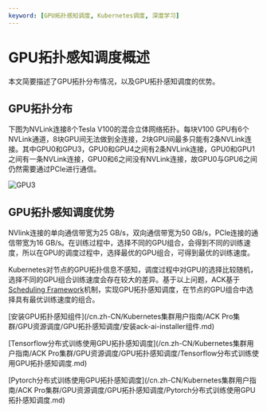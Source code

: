 ```yaml
---
keyword: [GPU拓扑感知调度, Kubernetes调度, 深度学习]
---
```


# GPU拓扑感知调度概述

本文简要描述了GPU拓扑分布情况，以及GPU拓扑感知调度的优势。

## GPU拓扑分布

下图为NVLink连接8个Tesla V100的混合立体网络拓扑。每块V100 GPU有6个NVLink通道，8块GPU间无法做到全连接，2块GPU间最多只能有2条NVLink连接。其中GPU0和GPU3，GPU0和GPU4之间有2条NVLink连接，GPU0和GPU1之间有一条NVLink连接，GPU0和6之间没有NVLink连接，故GPU0与GPU6之间仍然需要通过PCIe进行通信。

![GPU3](https://static-aliyun-doc.oss-accelerate.aliyuncs.com/assets/img/zh-CN/0968316061/p184644.png)

## GPU拓扑感知调度优势

NVlink连接的单向通信带宽为25 GB/s，双向通信带宽为50 GB/s，PCle连接的通信带宽为16 GB/s。在训练过程中，选择不同的GPU组合，会得到不同的训练速度，所以在GPU的调度过程中，选择最优的GPU组合，可得到最优的训练速度。

Kubernetes对节点的GPU拓扑信息不感知，调度过程中对GPU的选择比较随机，选择不同的GPU组合训练速度会存在较大的差异。基于以上问题，ACK基于[Scheduling Framework](https://developer.aliyun.com/article/766273)机制，实现GPU拓扑感知调度，在节点的GPU组合中选择具有最优训练速度的组合。

[安装GPU拓扑感知组件](/cn.zh-CN/Kubernetes集群用户指南/ACK Pro集群/GPU资源调度/GPU拓扑感知调度/安装ack-ai-installer组件.md)

[Tensorflow分布式训练使用GPU拓扑感知调度](/cn.zh-CN/Kubernetes集群用户指南/ACK Pro集群/GPU资源调度/GPU拓扑感知调度/Tensorflow分布式训练使用GPU拓扑感知调度.md)

[Pytorch分布式训练使用GPU拓扑感知调度](/cn.zh-CN/Kubernetes集群用户指南/ACK Pro集群/GPU资源调度/GPU拓扑感知调度/Pytorch分布式训练使用GPU拓扑感知调度.md)

